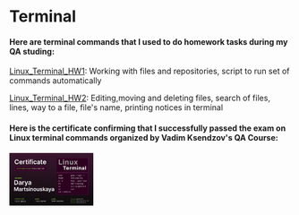 # Terminal
#### Here are terminal commands that I used to do homework tasks during my QA studing:

<a href="https://github.com/DariaMartinovskaya/Terminal/blob/main/Linux_Terminal_HW1.md" target="_blank">Linux_Terminal_HW1</a>: Working with files and repositories, script to run set of commands automatically

<a href="https://github.com/DariaMartinovskaya/Terminal/blob/main/Linux_Terminal_HW2.md" target="_blank">Linux_Terminal_HW2</a>: Editing,moving and deleting files, search of files, lines, way to a file, file's name, printing notices in terminal

#### Here is the certificate confirming that I successfully passed the exam on Linux terminal commands organized by Vadim Ksendzov's QA Course: 
<div>
<a href="https://github.com/DariaMartinovskaya/Certificates_and_References/blob/main/Certificate_Darya%20Martsinouskaya_Terminal.png" target="_blank" rel="noreferrer"><img src="https://github.com/DariaMartinovskaya/Certificates_and_References/blob/main/Certificate_Darya%20Martsinouskaya_Terminal.png" alt="Terminal" width="150"></a>
